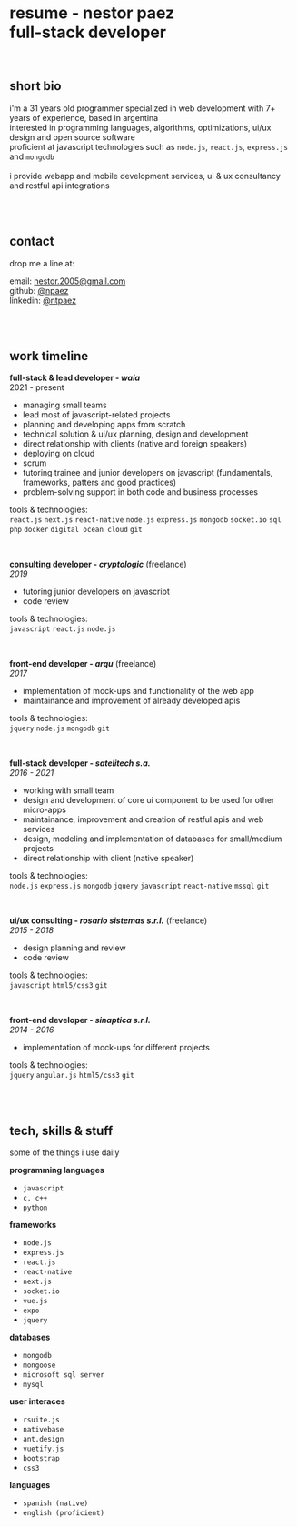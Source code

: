 # resume - nestor paez<br>full-stack developer
<br>

## short bio
i'm a 31 years old programmer specialized in web development with 7+ years of experience, based in argentina<br>
interested in programming languages, algorithms, optimizations, ui/ux design and open source software<br>
proficient at javascript technologies such as `node.js`, `react.js`, `express.js` and `mongodb`
<br><br>
i provide webapp and mobile development services, ui & ux consultancy and restful api integrations

<br><br>
## contact
drop me a line at:

email: nestor.2005@gmail.com
<br>github: [@npaez](https://github.com/npaez)
<br>linkedin: [@ntpaez](https://www.linkedin.com/in/nestorpaez/)

<br><br>
## work timeline
**full-stack & lead developer - *waia***<br>
2021 - present<br>
- managing small teams
- lead most of javascript-related projects
- planning and developing apps from scratch
- technical solution & ui/ux planning, design and development
- direct relationship with clients (native and foreign speakers)
- deploying on cloud
- scrum
- tutoring trainee and junior developers on javascript (fundamentals, frameworks, patters and good practices)
- problem-solving support in both code and business processes

tools & technologies:<br>
`react.js` `next.js` `react-native` `node.js` `express.js` `mongodb` `socket.io` `sql` `php` `docker` `digital ocean cloud` `git`

<br>

**consulting developer - *cryptologic*** (freelance)<br>
*2019*<br>
- tutoring junior developers on javascript
- code review

tools & technologies:<br>
`javascript` `react.js` `node.js`

<br>

**front-end developer - *arqu*** (freelance)<br>
*2017*<br>
- implementation of mock-ups and functionality of the web app
- maintainance and improvement of already developed apis

tools & technologies:<br>
`jquery` `node.js` `mongodb` `git`

<br>

**full-stack developer - *satelitech s.a.***<br>
*2016 - 2021*<br>
- working with small team
- design and development of core ui component to be used for other micro-apps
- maintainance, improvement and creation of restful apis and web services
- design, modeling and implementation of databases for small/medium projects
- direct relationship with client (native speaker)

tools & technologies:<br>
`node.js` `express.js` `mongodb` `jquery` `javascript` `react-native` `mssql` `git`

<br>

**ui/ux consulting - *rosario sistemas s.r.l.*** (freelance)<br>
*2015 - 2018*<br>
- design planning and review
- code review

tools & technologies:<br>
`javascript` `html5/css3` `git`

<br>

**front-end developer - *sinaptica s.r.l.***<br>
*2014 - 2016*<br>
- implementation of mock-ups for different projects

tools & technologies:<br>
`jquery` `angular.js` `html5/css3` `git`
  

<br><br>
## tech, skills & stuff
some of the things i use daily

**programming languages**
- `javascript`
- `c, c++`
- `python`

**frameworks**
- `node.js`
- `express.js`
- `react.js`
- `react-native`
- `next.js`
- `socket.io`
- `vue.js`
- `expo`
- `jquery`

**databases**
- `mongodb`
- `mongoose`
- `microsoft sql server`
- `mysql`

**user interaces**
- `rsuite.js`
- `nativebase`
- `ant.design`
- `vuetify.js`
- `bootstrap`
- `css3`

**languages**
- `spanish (native)`
- `english (proficient)`
